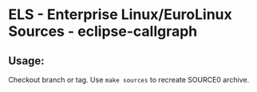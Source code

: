 # ELS - Enterprise Linux/EuroLinux Sources - eclipse-callgraph
 
## Usage:
  Checkout branch or tag. Use `make sources` to recreate  SOURCE0 archive.
